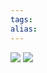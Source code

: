 ```yaml
---
tags: 
alias:
---
```

![](http://hi.csdn.net/attachment/201202/14/0_1329225045x1gB.gif)
![](http://hi.csdn.net/attachment/201202/14/0_1329225045x1gB.gif)
